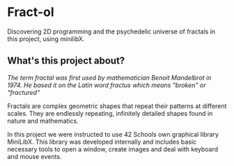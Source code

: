 # Fract-ol
Discovering 2D programming and the psychedelic universe of fractals in this project, using minilibX.

## What's this project about?
_The term fractal was first used by mathematician Benoit Mandelbrot in 1974. He based
it on the Latin word fractus which means "broken" or "fractured"_

Fractals are complex geometric shapes that repeat their patterns at different scales. They are endlessly repeating, infinitely detailed shapes found in nature and mathematics.

In this project we were instructed to use 42 Schools own graphical library MiniLibX. This library was developed internally and includes basic necessary tools to open a window, create images and deal with keyboard and mouse events.


